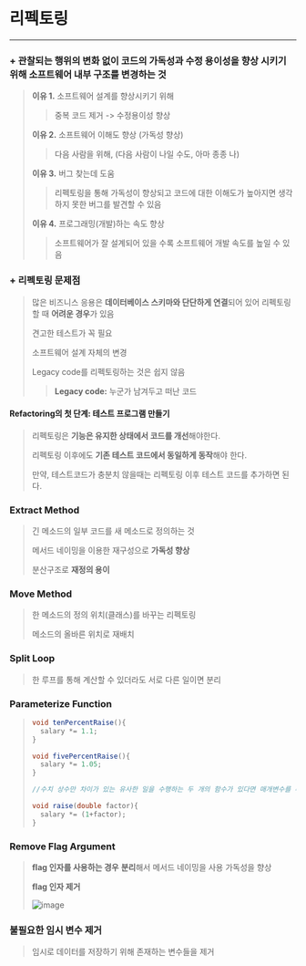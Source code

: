 # 리펙토링

---

### + 관찰되는 행위의 변화 없이 코드의 가독성과 수정 용이성을 향상 시키기 위해 소프트웨어 내부 구조를 변경하는 것

> **이유 1.** 소프트웨어 설계를 향상시키기 위해
>
> > 중복 코드 제거 -> 수정용이성 향상
>
> **이유 2.** 소프트웨어 이해도 향상 (가독성 향상)
>
> > 다음 사람을 위해, (다음 사람이 나일 수도, 아마 종종 나)
>
> **이유 3.** 버그 찾는데 도움
>
> > 리펙토링을 통해 가독성이 향상되고 코드에 대한 이해도가 높아지면 생각하지 못한 버그를 발견할 수 있음
>
> **이유 4.** 프로그래밍(개발)하는 속도 향상
>
> > 소프트웨어가 잘 설계되어 있을 수록 소프트웨어 개발 속도를 높일 수 있음

### + 리펙토링 문제점

> 많은 비즈니스 응용은 **데이터베이스 스키마와 단단하게 연결**되어 있어 리펙토링할 때 **어려운 경우**가 있음
>
> 견고한 테스트가 꼭 필요
>
> 소프트웨어 설계 자체의 변경
>
> Legacy code를 리펙토링하는 것은 쉽지 않음
>
> > **Legacy code:** 누군가 남겨두고 떠난 코드



#### **Refactoring의 첫 단계: 테스트 프로그램 만들기**

> 리펙토링은 **기능은 유지한 상태에서 코드를 개선**해야한다.
>
> 리펙토링 이후에도 **기존 테스트 코드에서 동일하게 동작**해야 한다.
>
> 만약, 테스트코드가 충분치 않을때는 리펙토링 이후 테스트 코드를 추가하면 된다.



### Extract Method

> 긴 메소드의 일부 코드를 새 메소드로 정의하는 것
>
> 메서드 네이밍을 이용한 재구성으로 **가독성 향상**
>
> 분산구조로 **재정의 용이**



### Move Method

> 한 메소드의 정의 위치(클래스)를 바꾸는 리펙토링
>
> 메소드의 올바른 위치로 재배치



### Split Loop

> 한 루프를 통해 계산할 수 있더라도 서로 다른 일이면 분리



### Parameterize Function 

> ~~~java
> void tenPercentRaise(){
> 	salary *= 1.1;
> }
> 
> void fivePercentRaise(){
> 	salary *= 1.05;
> }
> 
> //수치 상수만 차이가 있는 유사한 일을 수행하는 두 개의 함수가 있다면 매개변수를 추가하여 중복방지
> 
> void raise(double factor){
>  	salary *= (1+factor);
> }
> ~~~



### Remove Flag Argument

> **flag 인자를 사용하는 경우** **분리**해서 메서드 네이밍을 사용 가독성을 향상
>
> **flag 인자 제거**
>
> ![image](https://user-images.githubusercontent.com/68331041/137436029-12591fb3-a8db-4980-93ae-712514145834.png)



### 불필요한 임시 변수 제거

> 임시로 데이터를 저장하기 위해 존재하는 변수들을 제거
